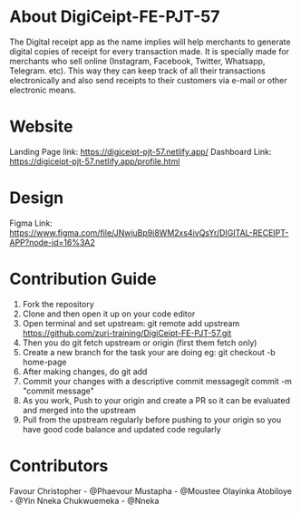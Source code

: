 # About DigiCeipt-FE-PJT-57

The Digital receipt app as the name implies will help merchants to generate digital copies of receipt for every transaction made. It is specially made for merchants who sell online (Instagram, Facebook, Twitter, Whatsapp, Telegram. etc). This way they can keep track of all their transactions electronically and also send receipts to their customers via e-mail or other electronic means.

# Website

Landing Page link: https://digiceipt-pjt-57.netlify.app/
Dashboard Link: https://digiceipt-pjt-57.netlify.app/profile.html

# Design

Figma Link: https://www.figma.com/file/JNwjuBp9i8WM2xs4ivQsYr/DIGITAL-RECEIPT-APP?node-id=16%3A2

# Contribution Guide

1. Fork the repository
2. Clone and then open it up on your code editor
3. Open terminal and set upstream: git remote add upstream https://github.com/zuri-training/DigiCeipt-FE-PJT-57.git
4. Then you do git fetch upstream or origin (first them fetch only)
5. Create a new branch for the task your are doing eg: git checkout -b home-page
6. After making changes, do git add 
7. Commit your changes with a descriptive commit messagegit commit -m "commit message"
8. As you work, Push to your origin and create a PR so it can be evaluated and merged into the upstream
9. Pull from the upstream regularly before pushing to your origin so you have good code balance and updated code    regularly

# Contributors
Favour Christopher - @Phaevour
Mustapha - @Moustee
Olayinka Atobiloye - @Yin
Nneka Chukwuemeka - @Nneka
